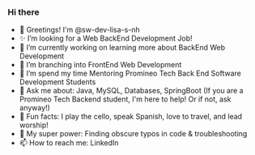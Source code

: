 ### Hi there 

- 👋 Greetings! I'm @sw-dev-lisa-s-nh 
- ✨ I’m looking for a Web BackEnd Development Job!
- 💜 I’m currently working on learning more about BackEnd Web Development
- 🌳 I’m branching into FrontEnd Web Development
- 🏫  I’m spend my time Mentoring Promineo Tech Back End Software Development Students
- 💬 Ask me about:  Java, MySQL, Databases, SpringBoot (If you are a Promineo Tech Backend student, I'm here to help!  Or if not, ask anyway!)
- 🎹  Fun facts: I play the cello, speak Spanish, love to travel, and lead worship!
- 🌟 My super power:  Finding obscure typos in code & troubleshooting
- 📫 How to reach me:  LinkedIn
